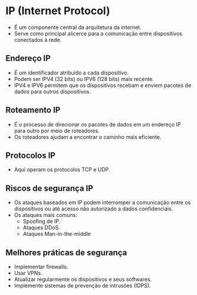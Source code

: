 # IP (Internet Protocol)
  - É um componente central da arquitetura da internet.
  - Serve como principal alicerce para a comunicação entre dispositivos conectados à rede.

## Endereço IP
  - É um identificador atribuído a cada dispositivo.
  - Podem ser IPV4 (32 bits) ou IPV6 (128 bits) mais recente.
  - IPV4 e IPV6 permitem que os dispositivos recebam e enviem pacotes de dados para outros dispositivos.

## Roteamento IP
  - É o processo de direcionar os pacotes de dados em um endereço IP para outro por meio de roteadores.
  - Os roteadores ajudam a encontrar o caminho mais eficiente.

## Protocolos IP
  - Aqui operam os protocolos TCP e UDP.

## Riscos de segurança IP
  - Os ataques baseados em IP podem interromper a comunicação entre os dispositivos ou até acesso não autorizado a dados confidenciais.
  - Os ataques mais comuns:
    - Spoofing de IP.
    - Ataques DDoS.
    - Ataques Man-in-the-middle

## Melhores práticas de segurança
  - Implementar firewalls.
  - Usar VPNs.
  - Atualizar regularmente os dispositivos e seus softwares.
  - Implemente sistemas de prevenção de intrusões (IDPS).
